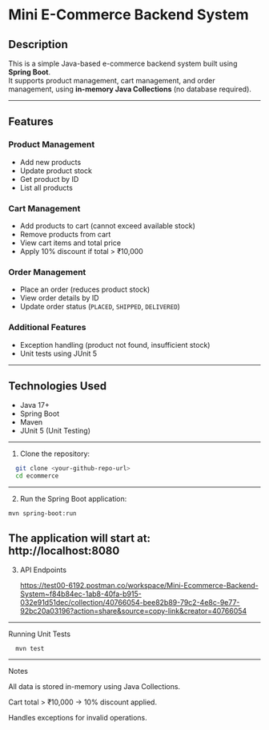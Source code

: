# Mini E-Commerce Backend System

## Description
This is a simple Java-based e-commerce backend system built using **Spring Boot**.  
It supports product management, cart management, and order management, using **in-memory Java Collections** (no database required).

---

## Features

### Product Management
- Add new products
- Update product stock
- Get product by ID
- List all products

### Cart Management
- Add products to cart (cannot exceed available stock)
- Remove products from cart
- View cart items and total price
- Apply 10% discount if total > ₹10,000

### Order Management
- Place an order (reduces product stock)
- View order details by ID
- Update order status (`PLACED`, `SHIPPED`, `DELIVERED`)

### Additional Features
- Exception handling (product not found, insufficient stock)
- Unit tests using JUnit 5

---

## Technologies Used
- Java 17+
- Spring Boot
- Maven
- JUnit 5 (Unit Testing)

---

1. Clone the repository:
  ```bash
    git clone <your-github-repo-url>
    cd ecommerce
  ```
---
2. Run the Spring Boot application:
```
mvn spring-boot:run
```


The application will start at: http://localhost:8080
---
3. API Endpoints
   
   https://test00-6192.postman.co/workspace/Mini-Ecommerce-Backend-System~f84b84ec-1ab8-40fa-b915-032e91d51dec/collection/40766054-bee82b89-79c2-4e8c-9e77-92bc20a03196?action=share&source=copy-link&creator=40766054
---
Running Unit Tests
  ```
    mvn test
```
---
Notes

All data is stored in-memory using Java Collections.

Cart total > ₹10,000 → 10% discount applied.

Handles exceptions for invalid operations.
